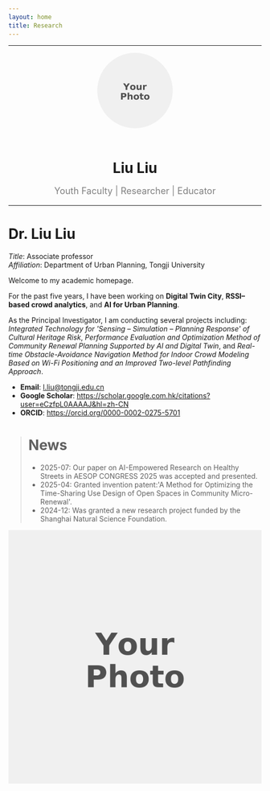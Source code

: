 ```yaml
---
layout: home
title: Research
---
```

---

<div style="text-align:center">
  <img src="/assets/img/avatar.png" alt="Avatar" style="width:150px; border-radius:50%; margin-bottom:20px;">
  <h1 style="margin-bottom:5px;">Liu Liu</h1>
  <p style="font-size:18px; color:gray;">Youth Faculty | Researcher | Educator</p>
</div>

---
# Dr. Liu Liu
*Title*: Associate professor  
*Affiliation*: Department of Urban Planning, Tongji University
 
Welcome to my academic homepage. 

For the past five years, I have been working on **Digital Twin City**, **RSSI–based crowd analytics**, and **AI for Urban Planning**.

As the Principal Investigator, I am conducting several projects including: *Integrated Technology for 'Sensing – Simulation – Planning Response' of Cultural Heritage Risk*, *Performance Evaluation and Optimization Method of Community Renewal Planning Supported by AI and Digital Twin*, and *Real-time Obstacle-Avoidance Navigation Method for Indoor Crowd Modeling Based on Wi-Fi Positioning and an Improved Two-level Pathfinding Approach*. 

- **Email**: l.liu@tongji.edu.cn
- **Google Scholar**: <https://scholar.google.com.hk/citations?user=eCzfpL0AAAAJ&hl=zh-CN>  
- **ORCID**: <https://orcid.org/0000-0002-0275-5701>


> # News
> - 2025-07: Our paper on AI-Empowered Research on Healthy Streets in AESOP CONGRESS 2025 was accepted and presented.
> - 2025-04: Granted invention patent:'A Method for Optimizing the Time-Sharing Use Design of Open Spaces in Community Micro-Renewal'.
> - 2024-12: Was granted a new research project funded by the Shanghai Natural Science Foundation.

![portrait](assets/img/avatar.png)
